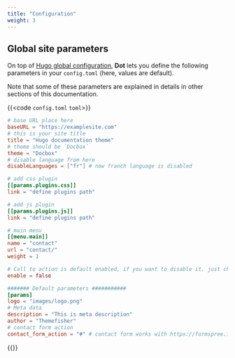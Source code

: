 ```yaml
---
title: "Configuration"
weight: 3
---
```


## Global site parameters

On top of [Hugo global configuration](https://gohugo.io/overview/configuration/), **Dot** lets you define the following parameters in your `config.toml` (here, values are default).

Note that some of these parameters are explained in details in other sections of this documentation.

{{<code `config.toml` `toml`>}}

```toml
# base URL place here
baseURL = "https://examplesite.com"
# this is your site title
title = "Hugo documentation theme"
# theme should be `Docbox`
theme = "Docbox"
# disable language from here
disableLanguages = ["fr"] # now franch language is disabled

# add css plugin
[[params.plugins.css]]
link = "define plugins path"

# add js plugin
[[params.plugins.js]]
link = "define plugins path"

# main menu
[[menu.main]]
name = "contact"
url = "contact/"
weight = 1

# Call to action is default enabled, if you want to disable it. just change the
enable = false

####### Default parameters ###########
[params]
logo = "images/logo.png"
# Meta data
description = "This is meta description"
author = "Themefisher"
# contact form action
contact_form_action = "#" # contact form works with https://formspree.io
```

{{</code>}}
